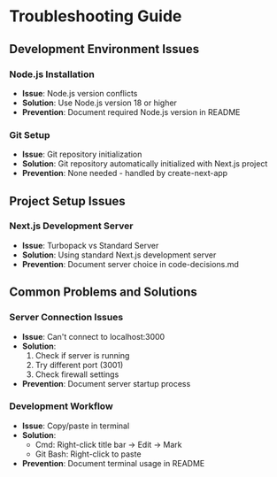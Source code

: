 # Troubleshooting Guide

## Development Environment Issues

### Node.js Installation
- **Issue**: Node.js version conflicts
- **Solution**: Use Node.js version 18 or higher
- **Prevention**: Document required Node.js version in README

### Git Setup
- **Issue**: Git repository initialization
- **Solution**: Git repository automatically initialized with Next.js project
- **Prevention**: None needed - handled by create-next-app

## Project Setup Issues

### Next.js Development Server
- **Issue**: Turbopack vs Standard Server
- **Solution**: Using standard Next.js development server
- **Prevention**: Document server choice in code-decisions.md

## Common Problems and Solutions

### Server Connection Issues
- **Issue**: Can't connect to localhost:3000
- **Solution**: 
  1. Check if server is running
  2. Try different port (3001)
  3. Check firewall settings
- **Prevention**: Document server startup process

### Development Workflow
- **Issue**: Copy/paste in terminal
- **Solution**: 
  - Cmd: Right-click title bar → Edit → Mark
  - Git Bash: Right-click to paste
- **Prevention**: Document terminal usage in README 